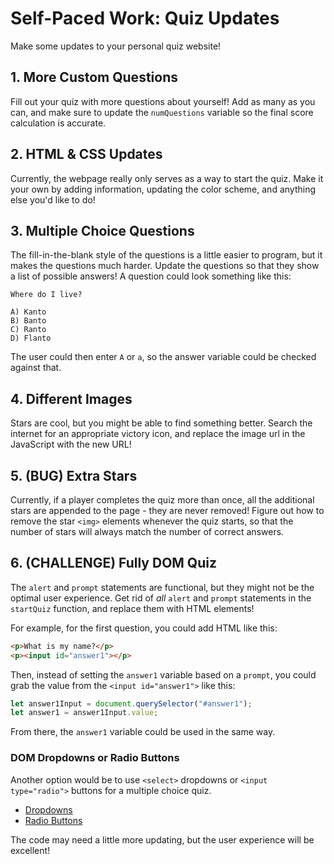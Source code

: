 # Self-Paced Work: Quiz Updates
Make some updates to your personal quiz website!

## 1. More Custom Questions
Fill out your quiz with more questions about yourself! Add as many as you can, and make sure to update the `numQuestions` variable so the final score calculation is accurate.

## 2. HTML & CSS Updates
Currently, the webpage really only serves as a way to start the quiz. Make it your own by adding information, updating the color scheme, and anything else you'd like to do!

## 3. Multiple Choice Questions
The fill-in-the-blank style of the questions is a little easier to program, but it makes the questions much harder. Update the questions so that they show a list of possible answers! A question could look something like this:

```
Where do I live?

A) Kanto
B) Banto
C) Ranto
D) Flanto
```

The user could then enter `A` or `a`, so the answer variable could be checked against that.

## 4. Different Images
Stars are cool, but you might be able to find something better. Search the internet for an appropriate victory icon, and replace the image url in the JavaScript with the new URL!

## 5. (BUG) Extra Stars
Currently, if a player completes the quiz more than once, all the additional stars are appended to the page - they are never removed! Figure out how to remove the star `<img>` elements whenever the quiz starts, so that the number of stars will always match the number of correct answers.

## 6. (CHALLENGE) Fully DOM Quiz
The `alert` and `prompt` statements are functional, but they might not be the optimal user experience. Get rid of _all_ `alert` and `prompt` statements in the `startQuiz` function, and replace them with HTML elements!

For example, for the first question, you could add HTML like this:

```html
<p>What is my name?</p>
<p><input id="answer1"></p>
```

Then, instead of setting the `answer1` variable based on a `prompt`, you could grab the value from the `<input id="answer1">` like this:

```js
let answer1Input = document.querySelector("#answer1");
let answer1 = answer1Input.value;
```

From there, the `answer1` variable could be used in the same way.

### DOM Dropdowns or Radio Buttons
Another option would be to use `<select>` dropdowns or `<input type="radio">` buttons for a multiple choice quiz.

- [Dropdowns](https://www.w3schools.com/tags/tag_select.asp)
- [Radio Buttons](https://www.geeksforgeeks.org/how-to-get-value-of-selected-radio-button-using-javascript/)

The code may need a little more updating, but the user experience will be excellent!
